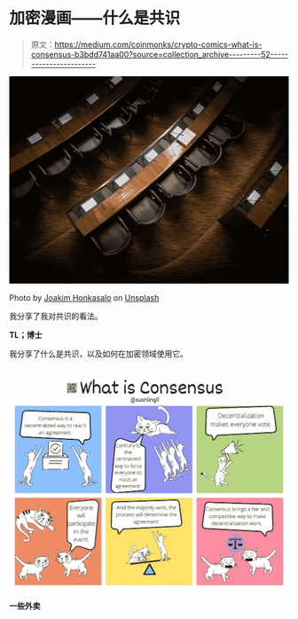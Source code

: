 # 加密漫画——什么是共识

> 原文：<https://medium.com/coinmonks/crypto-comics-what-is-consensus-b3bdd741aa00?source=collection_archive---------52----------------------->

![](img/c6027ae163325e810026481f21c78de1.png)

Photo by [Joakim Honkasalo](https://unsplash.com/@jhonkasalo?utm_source=unsplash&utm_medium=referral&utm_content=creditCopyText) on [Unsplash](https://unsplash.com/s/photos/vote?utm_source=unsplash&utm_medium=referral&utm_content=creditCopyText)

我分享了我对共识的看法。

**TL；博士**

我分享了什么是共识，以及如何在加密领域使用它。

![](img/1f6caaa33f44ada385232ef9f7cbea2d.png)

**一些外卖**